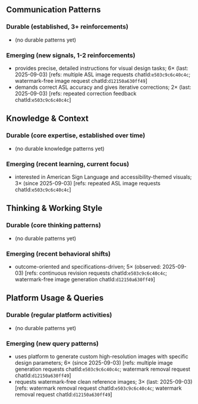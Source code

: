 ## Communication Patterns
### Durable (established, 3+ reinforcements)
- (no durable patterns yet)

### Emerging (new signals, 1-2 reinforcements)
- provides precise, detailed instructions for visual design tasks; 6× (last: 2025-09-03) [refs: multiple ASL image requests chatId:`e503c9c6c40c4c`; watermark-free image request chatId:`d12150a630ff49`]
- demands correct ASL accuracy and gives iterative corrections; 2× (last: 2025-09-03) [refs: repeated correction feedback chatId:`e503c9c6c40c4c`]

## Knowledge & Context
### Durable (core expertise, established over time)
- (no durable knowledge patterns yet)

### Emerging (recent learning, current focus)
- interested in American Sign Language and accessibility-themed visuals; 3× (since 2025-09-03) [refs: repeated ASL image requests chatId:`e503c9c6c40c4c`]

## Thinking & Working Style
### Durable (core thinking patterns)
- (no durable patterns yet)

### Emerging (recent behavioral shifts)
- outcome-oriented and specifications-driven; 5× (observed: 2025-09-03) [refs: continuous revision requests chatId:`e503c9c6c40c4c`; watermark-free image generation chatId:`d12150a630ff49`]

## Platform Usage & Queries
### Durable (regular platform activities)
- (no durable patterns yet)

### Emerging (new query patterns)
- uses platform to generate custom high-resolution images with specific design parameters; 6× (since 2025-09-03) [refs: multiple image generation requests chatId:`e503c9c6c40c4c`; watermark removal request chatId:`d12150a630ff49`]
- requests watermark-free clean reference images; 3× (last: 2025-09-03) [refs: watermark removal request chatId:`e503c9c6c40c4c`; watermark removal request chatId:`d12150a630ff49`]